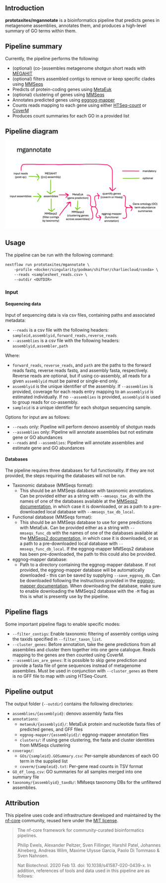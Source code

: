 ## Introduction

**prototaxites/mgannotate** is a bioinformatics pipeline that predicts genes in metagenome assemblies, annotates them, and produces a high-level summary of GO terms within them.

## Pipeline summary

Currently, the pipeline performs the following: 

* (optional) (co-)assembles metagenome shotgun short reads with [MEGAHIT](https://github.com/voutcn/megahit)
* (optional) filters assembled contigs to remove or keep specific clades using [MMSeqs](https://github.com/soedinglab/MMseqs2/)
* Predicts of protein-coding genes using [MetaEuk](https://github.com/soedinglab/metaeuk)
* (optional) clustering of genes using [MMSeqs](https://github.com/soedinglab/MMseqs2/)
* Annotates predicted genes using [eggnog-mapper](https://github.com/eggnogdb/eggnog-mapper)
* Counts reads mapping to each gene using either [HTSeq-count](https://github.com/htseq/htseq) or [CoverM](https://github.com/wwood/CoverM)
* Produces count summaries for each GO in a provided list

## Pipeline diagram

![](assets/diagram.png)

## Usage

The pipeline can be run with the following command:

```
nextflow run prototaxites/mgannotate \
    -profile <docker/singularity/podman/shifter/charliecloud/conda> \
    --reads <samplesheet_reads.csv> \
    --outdir <OUTDIR>
```

### Input 

#### Sequencing data

Input of sequencing data is via csv files, containing paths and associated metadata:

* `--reads` is a csv file with the following headers: `sampleid,assemblyid,forward_reads,reverse_reads`
* `--assemblies` is a csv file with the following headers: `assemblyid,assembler,path`

Where:

* `forward_reads`, `reverse_reads`, and `path` are the paths to the forward reads fastq, reverse reads fastq, and assembly fasta, respectively. Reverse reads are optional, but if using co-assembly, all reads for a given `assemblyid` must be paired or single-end only.
* `assemblyid` is the unique identifier of the assembly. If `--assemblies` is provided, coverage for each reads entry mapping to an `assemblyid` is estimated individually. If no `--assemblies` is provided, `assemblyid` is used to group reads for co-assembly.
* `sampleid` is a unique identifier for each shotgun sequencing sample.

Options for input are as follows:

* `--reads` only: Pipeline will perform denovo assembly of shotgun reads
* `--assemblies` only: Pipeline will annotate assemblies but not estimate gene or GO abundances
* `--reads` and `--assemblies`: Pipeline will annotate assemblies and estimate gene and GO abundances

#### Databases

The pipeline requires three databases for full functionality. If they are not provided, the steps requiring the databases will not be run.

* Taxonomic database (MMSeqs format):
    - This should be an MMSeqs database with taxonomic annotations. Can be provided either as a string with `--mmseqs_tax_db` with the names of one of the databases available at the [MMSeqs2 documentation](https://github.com/soedinglab/MMseqs2/wiki#downloading-databases), in which case it is downloaded, or as a path to a pre-downloaded local database with `--mmseqs_tax_db_local`.
* Functional database (MMSeqs format):
    - This should be an MMSeqs database to use for gene predictions with MetaEuk. Can be provided either as a string with `--mmseqs_func_db` with the names of one of the databases available at the [MMSeqs2 documentation](https://github.com/soedinglab/MMseqs2/wiki#downloading-databases), in which case it is downloaded, or as a path to a pre-downloaded local database with `--mmseqs_func_db_local`. If the eggnog-mapper MMSeqs2 database has been pre-downloaded, the path to this could also be provided.
* eggnog-mapper database:
    - Path to a directory containing the eggnog-mapper database. If not provided, the eggnog-mapper database will be automatically downloaded - this can be saved by supplying `--save_eggnog_db`. Can be downloaded following the instructions provided in the [eggnog-mapper documentation](https://github.com/eggnogdb/eggnog-mapper/wiki/eggNOG-mapper-v2.1.5-to-v2.1.12#user-content-Setup). When downloading the database, make sure to enable downloading the MMSeqs2 database with the `-M` flag as this is what is presently use by the pipeline. 

## Pipeline flags

Some important pipeline flags to enable specific modes:

* `--filter_contigs`: Enable taxonomic filtering of assembly contigs using the taxids specified in `--filter_taxon_list`.
* `--cluster_genes`: Before annotation, take the gene predictions from all assemblies and cluster them together into one gene catalogue. Reads mapping to the genes are then counted using CoverM.
* `--assemblies_are_genes`: It is possible to skip gene prediction and provide a fasta file of gene sequences instead of metagenome assemblies. Must be used in conjunction with `--cluster_genes` as there is no GFF file to map with using HTSeq-Count.

## Pipeline output

The output folder (`--outdir`) contains the following directories:

* `assemblies/{assemblyid}`: denovo assembly fasta files
* `annotations`:
    - `metaeuk/{assemblyid}/`: MetaEuk protein and nucleotide fasta files of predicted genes, and GFF files
    - `eggnog-mapper/{assemblyid}/`: eggnog-mapper annotation files
    - `clusters/`: if using gene clustering, the fasta and cluster identities from MMSeqs clustering
* `coverage/`: 
    - `GOs/{sampleid}.GOSummary.csv`: Per-sample abundances of each GO term in the supplied list
    - `coverm/{sampleid}.txt`: Per-gene read counts in TSV format
* `GO_df_long.csv`: GO summaries for all samples merged into one summary file
* `taxonomy/{assemblyid}_taxdb/`: MMseqs taxonomy DBs for the unfiltered assemblies.

## Attribution

This pipeline uses code and infrastructure developed and maintained by the [nf-core](https://nf-co.re) community, reused here under the [MIT license](https://github.com/nf-core/tools/blob/master/LICENSE).
 
> The nf-core framework for community-curated bioinformatics pipelines.
>
> Philip Ewels, Alexander Peltzer, Sven Fillinger, Harshil Patel, Johannes Alneberg, Andreas Wilm, Maxime Ulysse Garcia, Paolo Di Tommaso & Sven Nahnsen.
>
> Nat Biotechnol. 2020 Feb 13. doi: 10.1038/s41587-020-0439-x.
> In addition, references of tools and data used in this pipeline are as follows:

